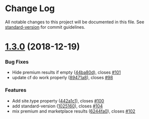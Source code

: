# Change Log

All notable changes to this project will be documented in this file. See [standard-version](https://github.com/conventional-changelog/standard-version) for commit guidelines.

<a name="1.3.0"></a>
# [1.3.0](https://github.com/meumobi/ion-ams-report/compare/v1.2.0...v1.3.0) (2018-12-19)


### Bug Fixes

* Hide premium results if empty ([44ba80d](https://github.com/meumobi/ion-ams-report/commit/44ba80d)), closes [#101](https://github.com/meumobi/ion-ams-report/issues/101)
* update cf do work properly ([89471a8](https://github.com/meumobi/ion-ams-report/commit/89471a8)), closes [#98](https://github.com/meumobi/ion-ams-report/issues/98)


### Features

* Add site.type property ([442a1c1](https://github.com/meumobi/ion-ams-report/commit/442a1c1)), closes [#100](https://github.com/meumobi/ion-ams-report/issues/100)
* add standard-version ([1025160](https://github.com/meumobi/ion-ams-report/commit/1025160)), closes [#104](https://github.com/meumobi/ion-ams-report/issues/104)
* mix premium and marketplace results ([6244fa0](https://github.com/meumobi/ion-ams-report/commit/6244fa0)), closes [#102](https://github.com/meumobi/ion-ams-report/issues/102)
